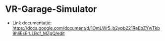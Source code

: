 # VR-Garage-Simulator
- Link documentatie: https://docs.google.com/document/d/1OmLWr5_b2ypb221ReEbZYwTkb9hliEsErLLBcf_MZgQ/edit
